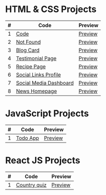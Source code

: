 # HTML & CSS Projects

| #   | Code                                                                                                                          | Preview                                                                         |
| --- | ----------------------------------------------------------------------------------------------------------------------------- | ------------------------------------------------------------------------------- |
| 1   | [Code](https://github.com/khaled308/frontend-projects/tree/main/01)                                                           | [Preview](https://statuesque-platypus-d74e22.netlify.app/)                      |
| 2   | [Not Found](https://github.com/khaled308/frontend-projects/tree/main/not-found)                                               | [Preview](https://cool-paprenjak-16c8c1.netlify.app/)                           |
| 3   | [Blog Card](https://github.com/khaled308/frontend-projects/tree/main/minimal-blog-card)                                       | [Preview](https://6551e79732c38232fc709708--cerulean-liger-7888af.netlify.app/) |
| 4   | [Testimonial Page](https://github.com/khaled308/frontend-projects/tree/main/testimonial-page)                                 | [Preview](https://testimonial-khaled308.netlify.app/)                           |
| 5   | [Recipe Page](https://github.com/khaled308/frontend-projects/tree/main/recipe-page)                                           | [Preview](https://recipe-page-khaled308.netlify.app/)                           |
| 6   | [Social Links Profile](https://github.com/khaled308/frontend-projects/tree/main/social-links-profile)                         | [Preview](https://social-links-profile-khaled308.netlify.app/)                  |
| 7   | [Social Media Dashboard](https://github.com/khaled308/frontend-projects/tree/main/social-media-dashboard-with-theme-switcher) | [Preview](https://social-media-dashboard-khaled308.netlify.app/)                |
| 8   | [News Homepage](https://github.com/khaled308/frontend-projects/tree/main/news-homepage)                                       | [Preview](https://news-homepage-khaled308.netlify.app/)                         |

# JavaScript Projects

| #   | Code                                                                          | Preview                                            |
| --- | ----------------------------------------------------------------------------- | -------------------------------------------------- |
| 1   | [Todo App](https://github.com/khaled308/frontend-projects/tree/main/todo-app) | [Preview](https://khaled308-todo-app.netlify.app/) |

# React JS Projects

| #   | Code                                                                                  | Preview                                               |
| --- | ------------------------------------------------------------------------------------- | ----------------------------------------------------- |
| 1   | [Country quiz](https://github.com/khaled308/frontend-projects/tree/main/country-quiz) | [Preview](https://joyful-pudding-3c52a9.netlify.app/) |
